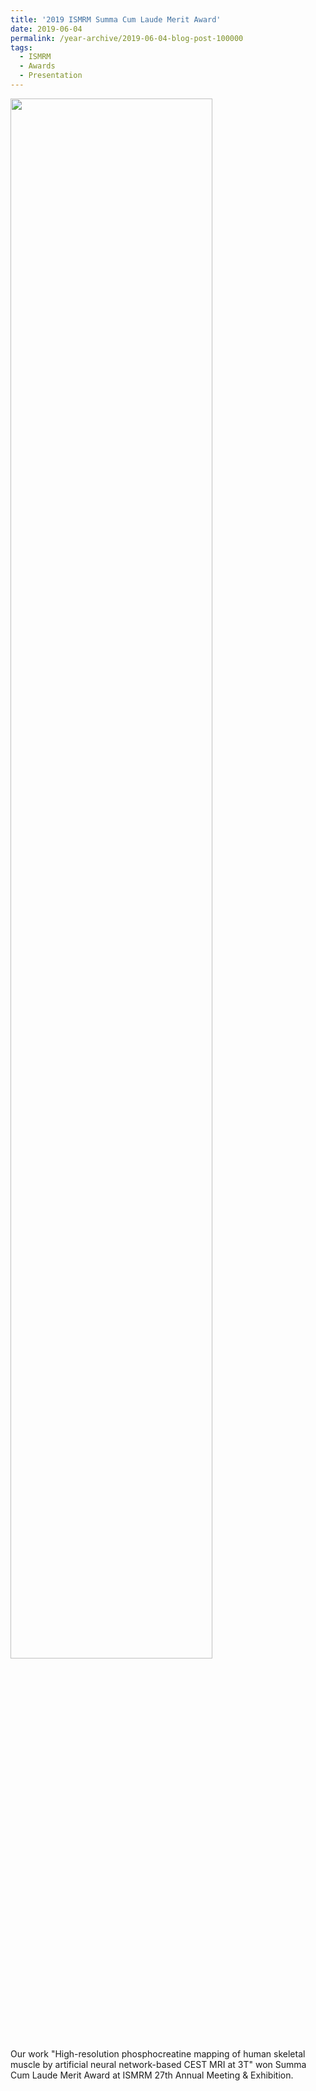 ```yaml
---
title: '2019 ISMRM Summa Cum Laude Merit Award'
date: 2019-06-04
permalink: /year-archive/2019-06-04-blog-post-100000
tags:
  - ISMRM
  - Awards
  - Presentation
---
```

<img width = "80%" src="http://linchenmri.github.io/files/2019_ISMRM_Award.png" alt="">

<br>
Our work "High-resolution phosphocreatine mapping of human skeletal muscle by artificial neural network-based CEST MRI at 3T" won Summa Cum Laude Merit Award at ISMRM 27th Annual Meeting & Exhibition.